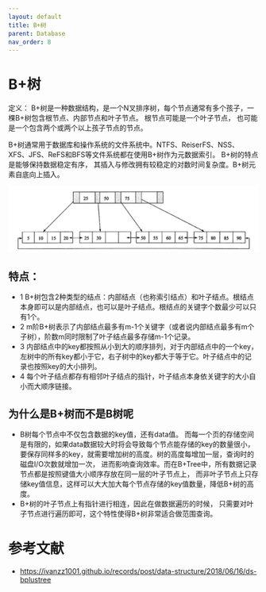 ```yaml
---
layout: default
title: B+树
parent: Database
nav_order: 8
---
```


# B+树

定义：
B+树是一种数据结构，是一个N叉排序树，每个节点通常有多个孩子，一棵B+树包含根节点、内部节点和叶子节点。
根节点可能是一个叶子节点， 也可能是一个包含两个或两个以上孩子节点的节点。

B+树通常用于数据库和操作系统的文件系统中。NTFS、ReiserFS、NSS、XFS、JFS、ReFS和BFS等文件系统都在使用B+树作为元数据索引。
B+树的特点是能够保持数据稳定有序， 其插入与修改拥有较稳定的对数时间复杂度。B+树元素自底向上插入。

![b+.png](img%2Fb%2B.png)

## 特点：

- 1 B+树包含2种类型的结点：内部结点（也称索引结点）和叶子结点。根结点本身即可以是内部结点，也可以是叶子结点。根结点的关键字个数最少可以只有1个。
- 2 m阶B+树表示了内部结点最多有m-1个关键字（或者说内部结点最多有m个子树），阶数m同时限制了叶子结点最多存储m-1个记录。
- 3 内部结点中的key都按照从小到大的顺序排列，对于内部结点中的一个key，左树中的所有key都小于它，右子树中的key都大于等于它。叶子结点中的记录也按照key的大小排列。
- 4 每个叶子结点都存有相邻叶子结点的指针，叶子结点本身依关键字的大小自小而大顺序链接。

## 为什么是B+树而不是B树呢

- B树每个节点中不仅包含数据的key值，还有data值。
  而每一个页的存储空间是有限的，如果data数据较大时将会导致每个节点能存储的key的数量很小，
  要保存同样多的key，就需要增加树的高度。树的高度每增加一层，查询时的磁盘I/O次数就增加一次，
  进而影响查询效率。而在B+Tree中，所有数据记录节点都是按照键值大小顺序存放在同一层的叶子节点上，
  而非叶子节点上只存储key值信息，这样可以大大加大每个节点存储的key值数量，降低B+树的高度。
- B+树的叶子节点上有指针进行相连，因此在做数据遍历的时候，
  只需要对叶子节点进行遍历即可，这个特性使得B+树非常适合做范围查询。

# 参考文献

- https://ivanzz1001.github.io/records/post/data-structure/2018/06/16/ds-bplustree